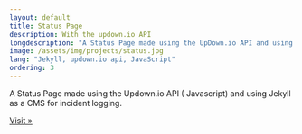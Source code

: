 ```yaml
---
layout: default
title: Status Page
description: With the updown.io API
longdescription: "A Status Page made using the UpDown.io API and using Jekyll as a CMS for incident logging"
image: /assets/img/projects/status.jpg
lang: "Jekyll, updown.io api, JavaScript"
ordering: 3
---
```



A Status Page made using the Updown.io API (<i class="fab fa-js-square" aria-hidden="true"></i> Javascript) and using <i class="fas fa-vial" aria-hidden="true"></i> Jekyll as a CMS for incident logging.

[Visit &raquo;](https://status.tomr.me)

